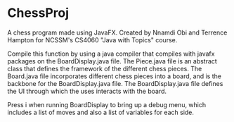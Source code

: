 # ChessProj
A chess program made using JavaFX.
Created by Nnamdi Obi and Terrence Hampton for NCSSM's CS4060 "Java with Topics" course.

Compile this function by using a java compiler that compiles with javafx packages on the BoardDisplay.java file.
The Piece.java file is an abstract class that defines the framework of the different chess pieces.
The Board.java file incorporates different chess pieces into a board, and is the backbone for the BoardDisplay.java file.
The BoardDisplay.java file defines the UI through which the uses interacts with the board.

Press i when running BoardDisplay to bring up a debug menu, which includes a list of moves and also a list of variables for each side.

